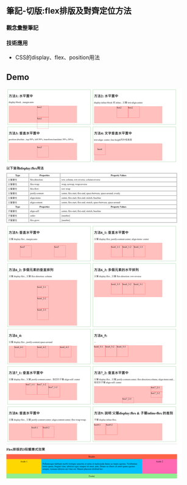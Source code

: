 ## 筆記-切版:flex排版及對齊定位方法

#### 觀念彙整筆記

#### 技術應用
  - CSS的display、flex、position用法 

## Demo
![demo](demo.png)